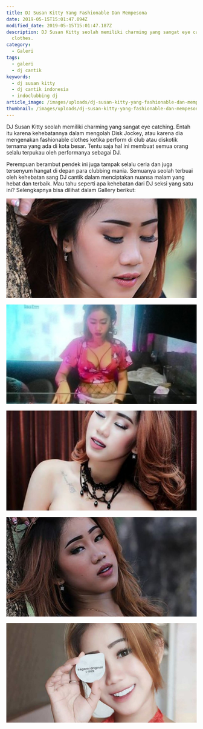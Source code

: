 ```yaml
---
title: DJ Susan Kitty Yang Fashionable Dan Mempesona
date: 2019-05-15T15:01:47.094Z
modified_date: 2019-05-15T15:01:47.187Z
description: DJ Susan Kitty seolah memiliki charming yang sangat eye catching. Entah itu karena kehebatannya dalam mengolah DJ, atau karena dia mengenakan pakaian yang fashionable
  clothes.
category:
  - Galeri
tags:
  - galeri
  - dj cantik
keywords:
  - dj susan kitty
  - dj cantik indonesia
  - indoclubbing dj
article_image: /images/uploads/dj-susan-kitty-yang-fashionable-dan-mempesona-4.jpg
thumbnail: /images/uploads/dj-susan-kitty-yang-fashionable-dan-mempesona-2-002.jpg
---
```

DJ Susan Kitty seolah memiliki charming yang sangat eye catching. Entah itu karena kehebatannya dalam mengolah Disk Jockey, atau karena dia mengenakan fashionable clothes ketika perform di club atau diskotik ternama yang ada di kota besar. Tentu saja hal ini membuat semua orang selalu terpukau oleh performanya sebagai DJ.

Perempuan berambut pendek ini juga tampak selalu ceria dan juga tersenyum hangat di depan para clubbing mania. Semuanya seolah terbuai oleh kehebatan sang DJ cantik dalam menciptakan nuansa malam yang hebat dan terbaik. Mau tahu seperti apa kehebatan dari DJ seksi yang satu ini? Selengkapnya bisa dilihat dalam Gallery berikut:

![DJ Susan Kitty Yang Fashionable Dan Mempesona](/images/uploads/dj-susan-kitty-yang-fashionable-dan-mempesona-5.jpg)

![DJ Susan Kitty Yang Fashionable Dan Mempesona](/images/uploads/dj-susan-kitty-yang-fashionable-dan-mempesona-3.jpg)

![DJ Susan Kitty Yang Fashionable Dan Mempesona](/images/uploads/dj-susan-kitty-yang-fashionable-dan-mempesona-2.jpg)

![DJ Susan Kitty Yang Fashionable Dan Mempesona](/images/uploads/dj-susan-kitty-yang-fashionable-dan-mempesona-4.jpg)

![DJ Susan Kitty Yang Fashionable Dan Mempesona](/images/uploads/dj-susan-kitty-yang-fashionable-dan-mempesona-1.jpg)
